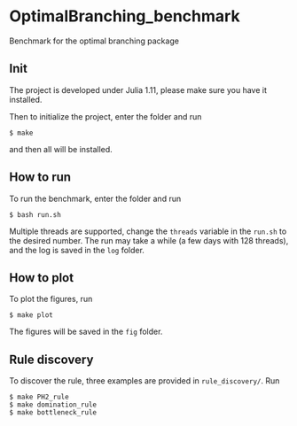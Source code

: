 # OptimalBranching_benchmark
Benchmark for the optimal branching package

## Init

The project is developed under Julia 1.11, please make sure you have it installed.

Then to initialize the project, enter the folder and run
```
$ make
```
and then all will be installed.

## How to run

To run the benchmark, enter the folder and run
```
$ bash run.sh
```
Multiple threads are supported, change the `threads` variable in the `run.sh` to the desired number.
The run may take a while (a few days with 128 threads), and the log is saved in the `log` folder.

## How to plot

To plot the figures, run
```
$ make plot
```
The figures will be saved in the `fig` folder.

## Rule discovery

To discover the rule, three examples are provided in `rule_discovery/`.
Run
```
$ make PH2_rule
$ make domination_rule
$ make bottleneck_rule
```